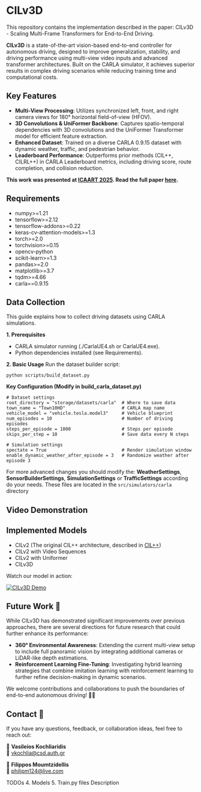 # CILv3D
This repository contains the implementation described in the paper: CILv3D - Scaling Multi-Frame Transformers for End-to-End Driving.

**CILv3D** is a state-of-the-art vision-based end-to-end controller for autonomous driving, designed to improve generalization, stability, and driving performance using multi-view video inputs and advanced transformer architectures. Built on the CARLA simulator, it achieves superior results in complex driving scenarios while reducing training time and computational costs.

## Key Features
- **Multi-View Processing**: Utilizes synchronized left, front, and right camera views for 180° horizontal field-of-view (HFOV).
- **3D Convolutions & UniFormer Backbone**: Captures spatio-temporal dependencies with 3D convolutions and the UniFormer Transformer model for efficient feature extraction.
- **Enhanced Dataset**: Trained on a diverse CARLA 0.9.15 dataset with dynamic weather, traffic, and pedestrian behavior.
- **Leaderboard Performance**: Outperforms prior methods (CIL++, CILRL++) in CARLA Leaderboard metrics, including driving score, route completion, and collision reduction.

**This work was presented at [ICAART 2025](https://icaart.scitevents.org/). Read the full paper [here](https://github.com/kochlisGit/CILv3D/blob/main/Scaling_Multi_Frame_Transformers_for_End_to_End_Driving.pdf).**

## Requirements
- numpy>=1.21  
- tensorflow>=2.12  
- tensorflow-addons>=0.22  
- keras-cv-attention-models>=1.3  
- torch>=2.0  
- torchvision>=0.15  
- opencv-python  
- scikit-learn>=1.3  
- pandas>=2.0  
- matplotlib>=3.7  
- tqdm>=4.66   
- carla==0.9.15                

## Data Collection
This guide explains how to collect driving datasets using CARLA simulations.

**1. Prerequisites**
- CARLA simulator running (./CarlaUE4.sh or CarlaUE4.exe).
- Python dependencies installed (see Requirements).

**2. Basic Usage**
Run the dataset builder script:

```python scripts/build_dataset.py```

**Key Configuration (Modify in build_carla_dataset.py)**

```
# Dataset settings  
root_directory = "storage/datasets/carla"  # Where to save data  
town_name = "Town10HD"                     # CARLA map name  
vehicle_model = "vehicle.tesla.model3"     # Vehicle blueprint  
num_episodes = 10                          # Number of driving episodes  
steps_per_episode = 1000                   # Steps per episode  
skips_per_step = 10                        # Save data every N steps  

# Simulation settings  
spectate = True                            # Render simulation window  
enable_dynamic_weather_after_episode = 3   # Randomize weather after episode 3
```
For more advanced changes you should modify the: **WeatherSettings**, **SensorBuilderSettings**, **SimulationSettings** or **TrafficSettings** according do your needs.
These files are located in the ```src/simulators/carla``` directory
## Video Demonstration

## Implemented Models

- CILv2 (The original CIL++ architecture, described in [CIL++](https://github.com/yixiao1/CILv2_multiview)) 
- CILv2 with Video Sequences
- CILv2 with Uniformer
- CILv3D

Watch our model in action:

[![CILv3D Demo](https://img.youtube.com/vi/65k9P3mIkcY/0.jpg)](https://www.youtube.com/watch?v=65k9P3mIkcY)

## Future Work 🚀

While CILv3D has demonstrated significant improvements over previous approaches, there are several directions for future research that could further enhance its performance:

- **360° Environmental Awareness**: Extending the current multi-view setup to include full panoramic vision by integrating additional cameras or LiDAR-like depth estimations.
- **Reinforcement Learning Fine-Tuning**: Investigating hybrid learning strategies that combine imitation learning with reinforcement learning to further refine decision-making in dynamic scenarios.

We welcome contributions and collaborations to push the boundaries of end-to-end autonomous driving! 🚗💨  

## Contact 📩

If you have any questions, feedback, or collaboration ideas, feel free to reach out:  

👤 **Vasileios Kochliaridis**  
📧 vkochlia@csd.auth.gr  

👤 **Filippos Moumtzidellis**  
📧 philipm124@live.com  

TODOs
4. Models
5. Train.py files Description
